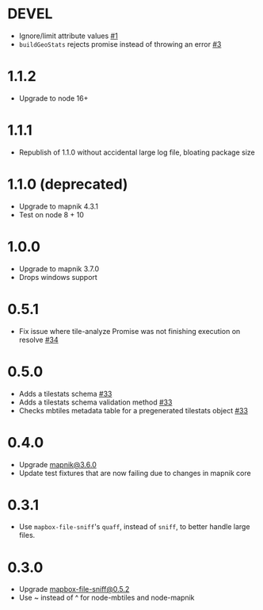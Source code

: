 # DEVEL

- Ignore/limit attribute values [#1](https://github.com/maptiler/mapbox-geostats/pull/1)
- `buildGeoStats` rejects promise instead of throwing an error [#3](https://github.com/maptiler/mapbox-geostats/pull/3)

# 1.1.2

- Upgrade to node 16+


# 1.1.1

- Republish of 1.1.0 without accidental large log file, bloating package size

# 1.1.0 (deprecated)

- Upgrade to mapnik 4.3.1
- Test on node 8 + 10

# 1.0.0

- Upgrade to mapnik 3.7.0
- Drops windows support

# 0.5.1

- Fix issue where tile-analyze Promise was not finishing execution on resolve [#34](https://github.com/mapbox/mapbox-geostats/issues/34)

# 0.5.0

- Adds a tilestats schema [#33](https://github.com/mapbox/mapbox-geostats/pull/33)
- Adds a tilestats schema validation method [#33](https://github.com/mapbox/mapbox-geostats/pull/33)
- Checks mbtiles metadata table for a pregenerated tilestats object [#33](https://github.com/mapbox/mapbox-geostats/pull/33)

# 0.4.0

- Upgrade mapnik@3.6.0
- Update test fixtures that are now failing due to changes in mapnik core

# 0.3.1

- Use `mapbox-file-sniff`'s `quaff`, instead of `sniff`, to better handle large files.

# 0.3.0

- Upgrade mapbox-file-sniff@0.5.2
- Use ~ instead of ^ for node-mbtiles and node-mapnik
